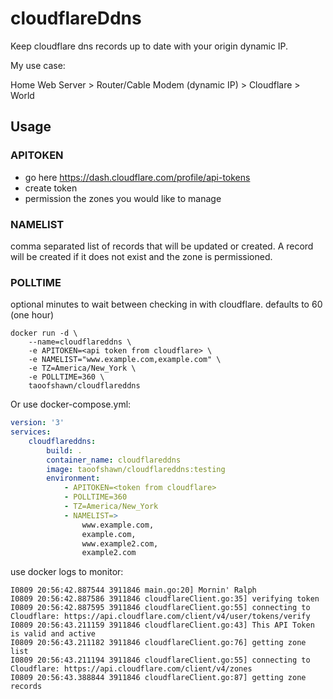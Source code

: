 # cloudflareDdns
Keep cloudflare dns records up to date with your origin dynamic IP.  

My use case:  

Home Web Server > Router/Cable Modem (dynamic IP) > Cloudflare > World  

## Usage  
### APITOKEN  
- go here  https://dash.cloudflare.com/profile/api-tokens
- create token
- permission the zones you would like to manage

### NAMELIST 
comma separated list of records that will be updated or created. A record will be created if it does not exist and the zone is permissioned.

### POLLTIME 
optional minutes to wait between checking in with cloudflare. defaults to 60 (one hour)
```
docker run -d \
    --name=cloudflareddns \
    -e APITOKEN=<api token from cloudflare> \
    -e NAMELIST="www.example.com,example.com" \
    -e TZ=America/New_York \
    -e POLLTIME=360 \
    taoofshawn/cloudflareddns
```
Or use docker-compose.yml:
```yaml
version: '3'
services:
    cloudflareddns:
        build: .
        container_name: cloudflareddns
        image: taoofshawn/cloudflareddns:testing
        environment:
            - APITOKEN=<token from cloudflare>
            - POLLTIME=360
            - TZ=America/New_York
            - NAMELIST=>
                www.example.com,
                example.com,
                www.example2.com,
                example2.com
```
use docker logs to monitor:
```
I0809 20:56:42.887544 3911846 main.go:20] Mornin' Ralph
I0809 20:56:42.887586 3911846 cloudflareClient.go:35] verifying token
I0809 20:56:42.887595 3911846 cloudflareClient.go:55] connecting to Cloudflare: https://api.cloudflare.com/client/v4/user/tokens/verify
I0809 20:56:43.211159 3911846 cloudflareClient.go:43] This API Token is valid and active
I0809 20:56:43.211182 3911846 cloudflareClient.go:76] getting zone list
I0809 20:56:43.211194 3911846 cloudflareClient.go:55] connecting to Cloudflare: https://api.cloudflare.com/client/v4/zones
I0809 20:56:43.388844 3911846 cloudflareClient.go:87] getting zone records
```

